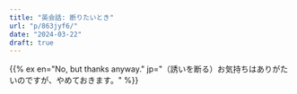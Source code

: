 ```yaml
---
title: "英会話: 断りたいとき"
url: "p/863jyf6/"
date: "2024-03-22"
draft: true
---
```


{{% ex en="No, but thanks anyway." jp="（誘いを断る）お気持ちはありがたいのですが、やめておきます。" %}}

